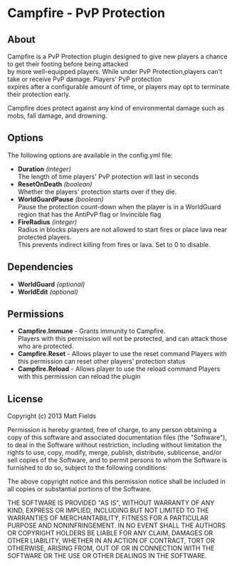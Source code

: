 # Campfire - PvP Protection

## About
Campfire is a PvP Protection plugin designed to give new players a chance to get their footing before being attacked  
by more well-equipped players. While under PvP Protection,players can't take or receive PvP damage. Players' PvP protection  
expires after a configurable amount of time, or players may opt to terminate their protection early.  

Campfire does protect against any kind of environmental damage such as mobs, fall damage, and drowning.

## Options
The following options are available in the config.yml file:
* **Duration** *(integer)*   
The length of time players' PvP protection will last in seconds
* **ResetOnDeath** *(boolean)*   
Whether the players' protection starts over if they die. 
* **WorldGuardPause** *(boolean)*  
Pause the protection count-down when the player is in a WorldGuard region that has the AntiPvP flag or Invincible flag
* **FireRadius** *(integer)*  
Radius in blocks players are not allowed to start fires or place lava near protected players.  
This prevents indirect killing from fires or lava. Set to 0 to disable.

## Dependencies
* **WorldGuard** *(optional)*
* **WorldEdit** *(optional)*

## Permissions
* **Campfire.Immune** - Grants immunity to Campfire.  
Players with this permission will not be protected, and can attack those who are protected.
* **Campfire.Reset** - Allows player to use the reset command
Players with this permission can reset other players' protection status
* **Campfire.Reload** - Allows player to use the reload command
Players with this permission can reload the plugin

## License
Copyright (c) 2013 Matt Fields

Permission is hereby granted, free of charge, to any person obtaining a copy of this software and associated documentation files (the "Software"), to deal in the Software without restriction, including without limitation the rights to use, copy, modify, merge, publish, distribute, sublicense, and/or sell copies of the Software, and to permit persons to whom the Software is furnished to do so, subject to the following conditions:

The above copyright notice and this permission notice shall be included in all copies or substantial portions of the Software.

THE SOFTWARE IS PROVIDED "AS IS", WITHOUT WARRANTY OF ANY KIND, EXPRESS OR IMPLIED, INCLUDING BUT NOT LIMITED TO THE WARRANTIES OF MERCHANTABILITY, FITNESS FOR A PARTICULAR PURPOSE AND NONINFRINGEMENT. IN NO EVENT SHALL THE AUTHORS OR COPYRIGHT HOLDERS BE LIABLE FOR ANY CLAIM, DAMAGES OR OTHER LIABILITY, WHETHER IN AN ACTION OF CONTRACT, TORT OR OTHERWISE, ARISING FROM, OUT OF OR IN CONNECTION WITH THE SOFTWARE OR THE USE OR OTHER DEALINGS IN THE SOFTWARE.
